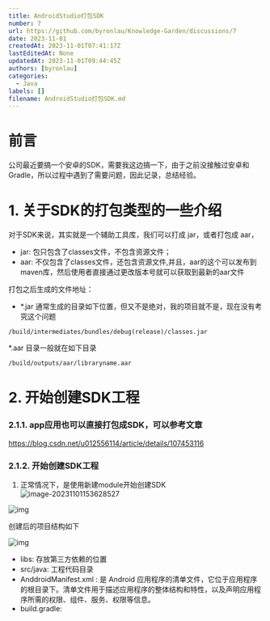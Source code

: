 ```yaml
---
title: AndroidStudio打包SDK
number: 7
url: https://github.com/byronlau/Knowledge-Garden/discussions/7
date: 2023-11-01
createdAt: 2023-11-01T07:41:17Z
lastEditedAt: None
updatedAt: 2023-11-01T09:44:45Z
authors: [byronlau]
categories: 
  - Java
labels: []
filename: AndroidStudio打包SDK.md
---
```


# 前言

公司最近要搞一个安卓的SDK，需要我这边搞一下，由于之前没接触过安卓和Gradle，所以过程中遇到了需要问题，因此记录，总结经验。

# 1. 关于SDK的打包类型的一些介绍

对于SDK来说，其实就是一个辅助工具库，我们可以打成 jar，或者打包成 aar，

- jar: 包只包含了classes文件，不包含资源文件；
- aar: 不仅包含了classes文件，还包含资源文件,并且，aar的这个可以发布到maven库，然后使用者直接通过更改版本号就可以获取到最新的aar文件

打包之后生成的文件地址：

- *.jar 通常生成的目录如下位置，但又不是绝对，我的项目就不是，现在没有考究这个问题

```shell
/build/intermediates/bundles/debug(release)/classes.jar
```

*.aar 目录一般就在如下目录

```shell
/build/outputs/aar/libraryname.aar
```

# 2. 开始创建SDK工程

### 2.1.1. app应用也可以直接打包成SDK，可以参考文章

https://blog.csdn.net/u012556114/article/details/107453116

### 2.1.2. 开始创建SDK工程

1. 正常情况下，是使用新建module开始创建SDK
![image-20231101153628527](https://fastly.jsdelivr.net/gh/byronlau/imgs/doc/image-20231101153628527.png)

![img](https://cdn.nlark.com/yuque/0/2023/png/28895228/1686040861082-290c991f-35d6-4f95-ae6c-4d3cf01dd030.png)

创建后的项目结构如下

![img](https://cdn.nlark.com/yuque/0/2023/png/28895228/1686041222104-17ba40f3-a6fc-4506-aa01-108dd39a2c2d.png)

- libs: 存放第三方依赖的位置
- src/java: 工程代码目录
- AnddroidManifest.xml : 是 Android 应用程序的清单文件，它位于应用程序的根目录下。清单文件用于描述应用程序的整体结构和特性，以及声明应用程序所需的权限、组件、服务、权限等信息。
- build.gradle: 
<script src="https://giscus.app/client.js"
    data-repo="byronlau/Knowledge-Garden"
    data-repo-id="R_kgDOKkfaDQ"
    data-mapping="number"
    data-term="7"
    data-reactions-enabled="1"
    data-emit-metadata="0"
    data-input-position="bottom"
    data-theme="light"
    data-lang="zh-CN"
    crossorigin="anonymous"
    async>
</script>
        